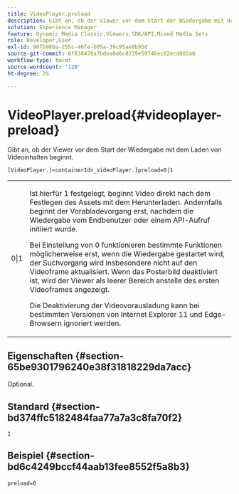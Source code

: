 ```yaml
---
title: VideoPlayer.preload
description: Gibt an, ob der Viewer vor dem Start der Wiedergabe mit dem Laden von Videoinhalten beginnt.
solution: Experience Manager
feature: Dynamic Media Classic,Viewers,SDK/API,Mixed Media Sets
role: Developer,User
exl-id: 90fb988a-255c-46fe-b05a-39c95ae8b95d
source-git-commit: 6f838470a7bdea8e8c0219e59746ec82ecd802a8
workflow-type: tm+mt
source-wordcount: '120'
ht-degree: 2%

---
```


# VideoPlayer.preload{#videoplayer-preload}

Gibt an, ob der Viewer vor dem Start der Wiedergabe mit dem Laden von Videoinhalten beginnt.

`[VideoPlayer.|<containerId>_videoPlayer.]preload=0|1`

<table id="table_AE7AAFA9B4374E31B51D06511EB96401"> 
 <tbody> 
  <tr> 
   <td colname="col1"> <p> <span class="codeph"> 0|1 </span> </p> </td> 
   <td colname="col2"> <p> Ist hierfür <span class="codeph"> 1 festgelegt, beginnt </span> Video direkt nach dem Festlegen des Assets mit dem Herunterladen. Andernfalls beginnt der Vorabladevorgang erst, nachdem die Wiedergabe vom Endbenutzer oder einem API-Aufruf initiiert wurde. </p> <p>Bei Einstellung von <span class="codeph"> 0 funktionieren bestimmte Funktionen möglicherweise erst, wenn die Wiedergabe gestartet wird, </span> der Suchvorgang wird insbesondere nicht auf den Videoframe aktualisiert. Wenn das Posterbild deaktiviert ist, wird der Viewer als leerer Bereich anstelle des ersten Videoframes angezeigt. </p> <p>Die Deaktivierung der Videovorausladung kann bei bestimmten Versionen von Internet Explorer 11 und Edge-Browsern ignoriert werden. </p> </td> 
  </tr> 
 </tbody> 
</table>

## Eigenschaften {#section-65be9301796240e38f31818229da7acc}

Optional.

## Standard {#section-bd374ffc5182484faa77a7a3c8fa70f2}

`1`

## Beispiel {#section-bd6c4249bccf44aab13fee8552f5a8b3}

`preload=0`

